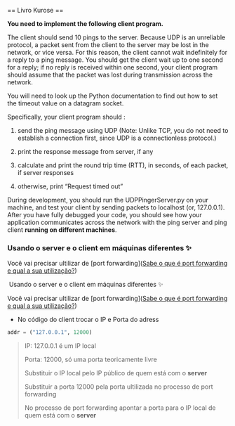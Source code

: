 == Livro Kurose ==

**You need to implement the following client program.**


The client should send 10 pings to the server. Because UDP is an unreliable protocol, a packet sent from the client to the server may be lost in the network, or vice versa. For this reason, the client cannot wait indefinitely for a reply to a ping message. You should get the client wait up to one second for a reply; if no reply is received within one second, your client program should assume that the packet was lost during transmission across the network. 

You will need to look up the Python documentation to find out how to set the timeout value on a datagram socket. 


Specifically, your client program should :

1. send the ping message using UDP (Note: Unlike TCP, you do not need to establish a connection first, since UDP is a connectionless protocol.)
  
2. print the response message from server, if any
  
3. calculate and print the round trip time (RTT), in seconds, of each packet, if server responses
  
4. otherwise, print “Request timed out”
  
  

During development, you should run the UDPPingerServer.py on your machine, and test your client by sending packets to localhost (or, 127.0.0.1). After you have fully debugged your code, you should see how your application communicates across the network with the ping server and ping client **running on different machines**.


### Usando o server e o client em máquinas diferentes :sparkles:

Você vai precisar ultilizar de [port forwarding]([Sabe o que é port forwarding e qual a sua utilização?](https://pplware.sapo.pt/tutoriais/networking/sabe-port-forwarding-qual-utilizacao/))

 Usando o server e o client em máquinas diferentes :sparkles:

Você vai precisar ultilizar de [port forwarding]([Sabe o que é port forwarding e qual a sua utilização?](https://pplware.sapo.pt/tutoriais/networking/sabe-port-forwarding-qual-utilizacao/))

- No código do client trocar o IP e Porta do adress
  

```python
addr = ("127.0.0.1", 12000)
```

> IP: 127.0.0.1 é um IP local
> 
> Porta: 12000, só uma porta teoricamente livre
> 
> Substituir o IP local pelo IP público de quem está com o **server**
> 
> Substituir a porta 12000 pela porta ultilizada no processo de port forwarding
> 
> No processo de port forwarding apontar a porta para o IP local de quem está com o **server**
